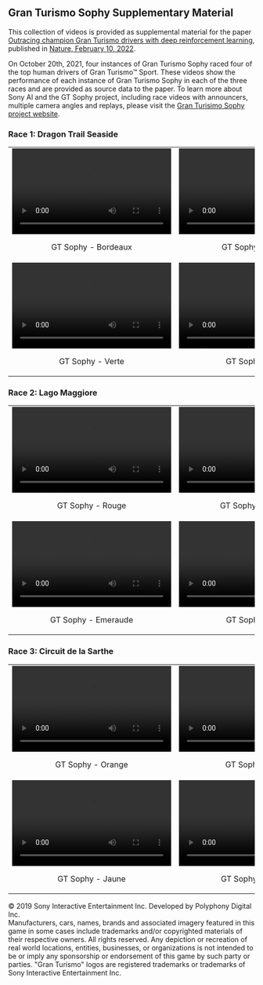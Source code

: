 ## Gran Turismo Sophy Supplementary Material

This collection of videos is provided as supplemental material for the paper [Outracing champion Gran Turismo drivers with deep reinforcement learning](https://urldefense.com/v3/__https:/www.nature.com/articles/s41586-021-04357-7__;!!JmoZiZGBv3RvKRSx!t29GYYkw8Q0tLdJce69riyTg0luAzpcYx28cT8al_0dljnvUzurh7mOVpnkcDx6i$), published in [Nature, February 10, 2022](https://www.nature.com/nature/volumes/602/issues/7896).

On October 20th, 2021, four instances of Gran Turismo Sophy raced four of the top human drivers of Gran Turismo™ Sport. These videos show the performance of each instance of Gran Turismo Sophy in each of the three races and are provided as source data to the paper. To learn more about Sony AI and the GT Sophy project, including race videos with announcers, multiple camera angles and replays, please visit the [Gran Turisimo Sophy project website](https://www.gran-turismo.com/world/gran-turismo-sophy/).


### Race 1: Dragon Trail Seaside

<table>
    <tr>
        <td>
          <video controls preload=metadata width="325" height="175">
            <source src="https://media.githubusercontent.com/media/SonyAI/gt_sophy_public/main/2021-10-21-RACE_TOGETHER-Seaside-01_Bordeaux.mp4" type="video/mp4">
          </video><p style="text-align:center;">GT Sophy - Bordeaux</p>
        </td>
        <td>
          <video controls preload=metadata width="325" height="175">
            <source src="https://media.githubusercontent.com/media/SonyAI/gt_sophy_public/main/2021-10-21-RACE_TOGETHER-Seaside-03_Violette.mp4" type="video/mp4">
            </video><p style="text-align:center;">GT Sophy - Violette</p>
        </td>
    </tr>
    <tr>
    <td>
      <video controls preload=metadata width="325" height="175">
        <source src="https://media.githubusercontent.com/media/SonyAI/gt_sophy_public/main/2021-10-21-RACE_TOGETHER-Seaside-05_Verte.mp4" type="video/mp4">
        </video><p style="text-align:center;">GT Sophy - Verte</p>
    </td>
    <td>
      <video controls preload=metadata width="325" height="175">
        <source src="https://media.githubusercontent.com/media/SonyAI/gt_sophy_public/main/2021-10-21-RACE_TOGETHER-Seaside-07_Noire.mp4" type="video/mp4">
        </video><p style="text-align:center;">GT Sophy - Noire</p>
    </td>
    </tr>
</table>



### Race 2: Lago Maggiore

<table>
    <tr>
        <td>
          <video controls preload=metadata width="325" height="175">
            <source src="https://media.githubusercontent.com/media/SonyAI/gt_sophy_public/main/2021-10-21-RACE_TOGETHER-Maggiore-01_Rouge.mp4" type="video/mp4">
          </video><p style="text-align:center;">GT Sophy - Rouge</p>
        </td>
        <td>
          <video controls preload=metadata width="325" height="175">
            <source src="https://media.githubusercontent.com/media/SonyAI/gt_sophy_public/main/2021-10-21-RACE_TOGETHER-Maggiore-03_Lavande.mp4" type="video/mp4">
            </video><p style="text-align:center;">GT Sophy - Lavande</p>
        </td>
    </tr>
    <tr>
    <td>
      <video controls preload=metadata width="325" height="175">
        <source src="https://media.githubusercontent.com/media/SonyAI/gt_sophy_public/main/2021-10-21-RACE_TOGETHER-Maggiore-05_Emeraude.mp4" type="video/mp4">
        </video><p style="text-align:center;">GT Sophy - Emeraude</p>
    </td>
    <td>
      <video controls preload=metadata width="325" height="175">
        <source src="https://media.githubusercontent.com/media/SonyAI/gt_sophy_public/main/2021-10-21-RACE_TOGETHER-Maggiore-07_Grise.mp4" type="video/mp4">
        </video><p style="text-align:center;">GT Sophy - Grise</p>
    </td>
    </tr>
</table>


### Race 3: Circuit de la Sarthe

<table>
    <tr>
        <td>
          <video controls preload=metadata width="325" height="175">
            <source src="https://media.githubusercontent.com/media/SonyAI/gt_sophy_public/main/2021-10-21-RACE_TOGETHER-Sarthe_1-01_Orange.mp4" type="video/mp4">
          </video><p style="text-align:center;">GT Sophy - Orange</p>
        </td>
        <td>
          <video controls preload=metadata width="325" height="175">
            <source src="https://media.githubusercontent.com/media/SonyAI/gt_sophy_public/main/2021-10-21-RACE_TOGETHER-Sarthe_1-03_Bleue.mp4" type="video/mp4">
            </video><p style="text-align:center;">GT Sophy - Bleue</p>
        </td>
    </tr>
    <tr>
    <td>
      <video controls preload=metadata width="325" height="175">
        <source src="https://media.githubusercontent.com/media/SonyAI/gt_sophy_public/main/2021-10-21-RACE_TOGETHER-Sarthe_1-05_Jaune.mp4" type="video/mp4">
        </video><p style="text-align:center;">GT Sophy - Jaune</p>
    </td>
    <td>
      <video controls preload=metadata width="325" height="175">
        <source src="https://media.githubusercontent.com/media/SonyAI/gt_sophy_public/main/2021-10-21-RACE_TOGETHER-Sarthe_1-07_Blanche.mp4" type="video/mp4">
        </video><p style="text-align:center;">GT Sophy - Blanche</p>
    </td>
    </tr>
</table>


<footer>
 <p>© 2019 Sony Interactive Entertainment Inc. Developed by Polyphony Digital Inc.<br>
Manufacturers, cars, names, brands and associated imagery featured in this game in some cases include trademarks and/or copyrighted materials of their respective owners. All rights reserved. Any depiction or recreation of real world locations, entities, businesses, or organizations is not intended to be or imply any sponsorship or endorsement of this game by such party or parties. "Gran Turismo" logos are registered trademarks or trademarks of Sony Interactive Entertainment Inc.</p>
</footer>
